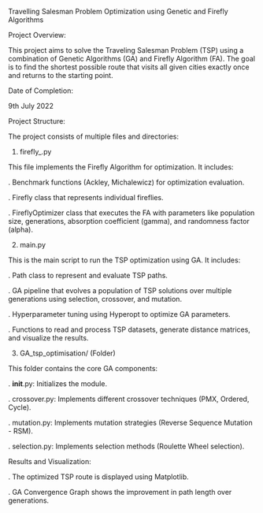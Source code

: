 Travelling Salesman Problem Optimization using Genetic and Firefly Algorithms

Project Overview:

This project aims to solve the Traveling Salesman Problem (TSP) using a combination of Genetic Algorithms (GA) and Firefly Algorithm (FA). The goal is to find the shortest possible route that visits all given cities exactly once and returns to the starting point.

Date of Completion:

9th July 2022

Project Structure:

The project consists of multiple files and directories:

1. firefly_.py

This file implements the Firefly Algorithm for optimization. It includes:

. Benchmark functions (Ackley, Michalewicz) for optimization evaluation.

. Firefly class that represents individual fireflies.

. FireflyOptimizer class that executes the FA with parameters like population size, generations, absorption coefficient (gamma), and randomness factor (alpha).

2. main.py

This is the main script to run the TSP optimization using GA. It includes:

. Path class to represent and evaluate TSP paths.

. GA pipeline that evolves a population of TSP solutions over multiple generations using selection, crossover, and mutation.

. Hyperparameter tuning using Hyperopt to optimize GA parameters.

. Functions to read and process TSP datasets, generate distance matrices, and visualize the results.

3. GA_tsp_optimisation/ (Folder)

This folder contains the core GA components:

. __init__.py: Initializes the module.

. crossover.py: Implements different crossover techniques (PMX, Ordered, Cycle).

. mutation.py: Implements mutation strategies (Reverse Sequence Mutation - RSM).

. selection.py: Implements selection methods (Roulette Wheel selection).

Results and Visualization:

. The optimized TSP route is displayed using Matplotlib.

. GA Convergence Graph shows the improvement in path length over generations.
